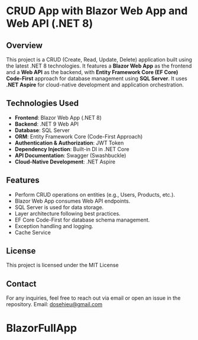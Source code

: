 # CRUD App with Blazor Web App and Web API (.NET 8)

## Overview
This project is a CRUD (Create, Read, Update, Delete) application built using the latest .NET 8 technologies. It features a **Blazor Web App** as the frontend and a **Web API** as the backend, with **Entity Framework Core (EF Core) Code-First** approach for database management using **SQL Server**.  It uses **.NET Aspire** for cloud-native development and application orchestration.

## Technologies Used
- **Frontend**: Blazor Web App (.NET 8)
- **Backend**: .NET 9 Web API
- **Database**: SQL Server
- **ORM**: Entity Framework Core (Code-First Approach)
- **Authentication & Authorization**: JWT Token
- **Dependency Injection**: Built-in DI in .NET Core
- **API Documentation**: Swagger (Swashbuckle)
- **Cloud-Native Development**: .NET Aspire

## Features
- Perform CRUD operations on entities (e.g., Users, Products, etc.).
- Blazor Web App consumes Web API endpoints.
- SQL Server is used for data storage.
- Layer architecture following best practices.
- EF Core Code-First for database schema management.
- Exception handling and logging.
- Cache Service

## License
This project is licensed under the MIT License

## Contact
For any inquiries, feel free to reach out via email or open an issue in the repository.
Email: dosehieu@gmail.com

# BlazorFullApp
